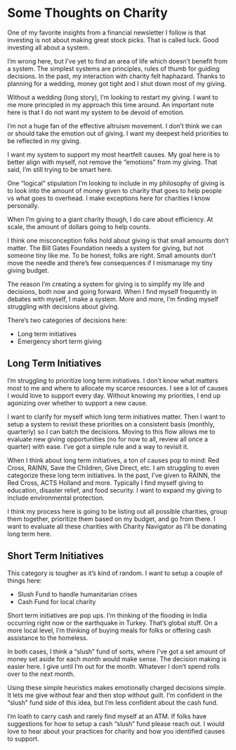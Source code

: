 # Some Thoughts on Charity

One of my favorite insights from a financial newsletter I follow is that investing is not about making great stock picks. That is called luck. Good investing all about a system.

I’m wrong here, but I’ve yet to find an area of life which doesn’t benefit from a system. The simplest systems are principles, rules of thumb for guiding decisions. In the past, my interaction with charity felt haphazard. Thanks to planning for a wedding, money got tight and I shut down most of my giving.

Without a wedding (long story), I’m looking to restart my giving. I want to me more principled in my approach this time around. An important note here is that I do not want my system to be devoid of emotion.

I’m not a huge fan of the effective altruism movement. I don’t think we can or should take the emotion out of giving. I want my deepest held priorities to be reflected in my giving.

I want my system to support my most heartfelt causes. My goal here is to better align with myself, not remove the “emotions” from my giving. That said, I’m still trying to be smart here.

One “logical” stipulation I’m looking to include in my philosophy of giving is to look into the amount of money given to charity that goes to help people vs what goes to overhead. I make exceptions here for charities I know personally.

When I’m giving to a giant charity though, I do care about efficiency. At scale, the amount of dollars going to help counts.

I think one misconception folks hold about giving is that small amounts don’t matter. The Bill Gates Foundation needs a system for giving, but not someone tiny like me. To be honest, folks are right. Small amounts don’t move the needle and there’s few consequences if I mismanage my tiny giving budget.

The reason I’m creating a system for giving is to simplify my life and decisions, both now and going forward. When I find myself frequently in debates with myself, I make a system. More and more, I’m finding myself struggling with decisions about giving.

There’s two categories of decisions here:

- Long term initiatives
- Emergency short term giving

## Long Term Initiatives

I’m struggling to prioritize long term initiatives. I don’t know what matters most to me and where to allocate my scarce resources. I see a lot of causes I would love to support every day. Without knowing my priorities, I end up agonizing over whether to support a new cause.

I want to clarify for myself which long term initiatives matter. Then I want to setup a system to revisit these priorities on a consistent basis (monthly, quarterly) so I can batch the decisions. Moving to this flow allows me to evaluate new giving opportunities (no for now to all, review all once a quarter) with ease. I’ve got a simple rule and a way to revisit it.

When I think about long term initiatives, a ton of causes pop to mind: Red Cross, RAINN, Save the Children, Give Direct, etc. I am struggling to even categorize these long term initiatives. In the past, I’ve given to RAINN, the Red Cross, ACTS Holland and more. Typically I find myself giving to education, disaster relief, and food security. I want to expand my giving to include environmental protection.

I think my process here is going to be listing out all possible charities, group them together, prioritize them based on my budget, and go from there. I want to evaluate all these charities with Charity Navigator as I’ll be donating long term here.

## Short Term Initiatives

This category is tougher as it’s kind of random. I want to setup a couple of things here:

- Slush Fund to handle humanitarian crises
- Cash Fund for local charity

Short term initiatives are pop ups. I’m thinking of the flooding in India occurring right now or the earthquake in Turkey. That’s global stuff. On a more local level, I’m thinking of buying meals for folks or offering cash assistance to the homeless.

In both cases, I think a “slush” fund of sorts, where I’ve got a set amount of money set aside for each month would make sense. The decision making is easier here. I give until I’m out for the month. Whatever I don’t spend rolls over to the next month.

Using these simple heuristics makes emotionally charged decisions simple. It lets me give without fear and then stop without guilt. I’m confident in the “slush” fund side of this idea, but I’m less confident about the cash fund.

I’m loath to carry cash and rarely find myself at an ATM. If folks have suggestions for how to setup a cash “slush” fund please reach out. I would love to hear about your practices for charity and how you identified causes to support.

